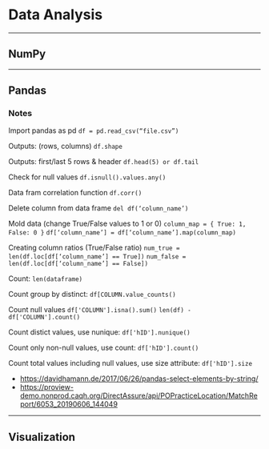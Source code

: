 # Data Analysis

---
## NumPy


---
## Pandas

### Notes
Import pandas as pd
`df = pd.read_csv(“file.csv”)`

Outputs: (rows, columns)
`df.shape`

Outputs: first/last 5 rows & header
`df.head(5) or df.tail`

Check for null values
`df.isnull().values.any()`

Data fram correlation function
`df.corr()`

Delete column from data frame
`del df(‘column_name’)`

Mold data (change True/False values to 1 or 0)
`column_map = { True: 1, False: 0 }`
`df[‘column_name’] = df[‘column_name’].map(column_map)`

Creating column ratios (True/False ratio)
`num_true = len(df.loc[df[‘column_name’] == True])`
`num_false = len(df.loc[df[‘column_name’] == False])`

Count:
`len(dataframe)`

Count group by distinct:
`df[COLUMN.value_counts()`

Count null values
`df['COLUMN'].isna().sum()`
`len(df) - df['COLUMN'].count()`

Count distict values, use nunique:
`df['hID'].nunique()`

Count only non-null values, use count:
`df['hID'].count()`

Count total values including null values, use size attribute:
`df['hID'].size`

- https://davidhamann.de/2017/06/26/pandas-select-elements-by-string/
- https://proview-demo.nonprod.caqh.org/DirectAssure/api/POPracticeLocation/MatchReport/6053_20190606_144049


---
## Visualization
